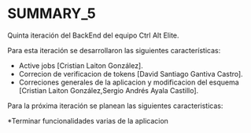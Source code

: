# SUMMARY_5

Quinta iteración del BackEnd del equipo Ctrl Alt Elite.

Para esta iteración se desarrollaron las siguientes características:
* Active jobs [Cristian Laiton González].
* Correcion de verificacion de tokens [David Santiago Gantiva Castro].
* Correciones generales de la aplicacion y modificacion del esquema [Cristian Laiton González,Sergio Andrés Ayala Castillo].


Para la próxima iteración se planean las siguientes caracteristicas:

*Terminar funcionalidades varias de la aplicacion


